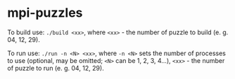 # mpi-puzzles

To build use: `./build <xx>`,
where
`<xx>` - the number of puzzle to build (e. g. 04, 12, 29).

To run use: `./run -n <N> <xx>`,
where
`-n <N>` sets the number of processes to use (optional, may be omitted; `<N>` can be 1, 2, 3, 4...),
`<xx>` - the number of puzzle to run (e. g. 04, 12, 29).
